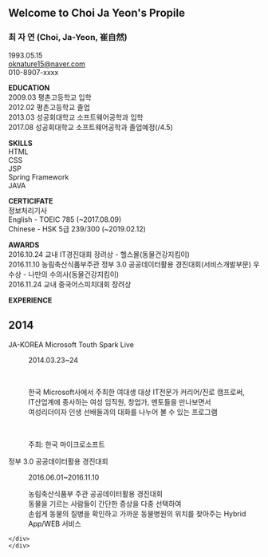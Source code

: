 ## Welcome to Choi Ja Yeon's Propile

### 최 자 연 (Choi, Ja-Yeon, 崔自然)<br>
1993.05.15 <br>
oknature15@naver.com<br>010-8907-xxxx



**EDUCATION**<br>
2009.03 평촌고등학교 입학<br>
2012.02 평촌고등학교 졸업<br>
2013.03 성공회대학교 소프트웨어공학과 입학<br>
2017.08 성공회대학교 소프트웨어공학과 졸업예정(/4.5)<br>



**SKILLS**<br>
HTML<br>
CSS<br>
JSP<br>
Spring Framework<br>
JAVA<br>



**CERTICIFATE**<br>
정보처리기사<br>
English - TOEIC 785 (~2017.08.09)<br>
Chinese - HSK 5급 239/300 (~2019.02.12)<br>



**AWARDS**<br>
2016.10.24  교내 IT경진대회 장려상 - 헬스몰(동물건강지킴이)<br>
2016.11.10  농림축산식품부주관 정부 3.0 공공데이터활용 경진대회(서비스개발부문) 우수상 - 나만의 수의사(동물건강지킴이)<br>
2016.11.24  교내 중국어스피치대회 장려상<br>
 
 
 
**EXPERIENCE**<br>
 
 
 <div id="timeline" class="timeline-container">
	<div class="timeline-wrapper">
		<h2 class="timeline-time">2014</h2>
		<dl class="timeline-series">
			<dt class="timeline-event" id="event01"><a>JA-KOREA Microsoft Touth Spark Live</a></dt>
			<dd class="timeline-event-content" id="event01EX">
				<p>2014.03.23~24</p>
                                <p>한국 Microsoft사에서 주최한 여대생 대상 IT전문가 커리어/진로 캠프로써, <br>
                                IT산업계에 종사하는 여성 임직원, 창업가, 멘토들을 만나보면서 <br>
                                여성리더이자 인생 선배들과의 대화를 나누어 볼 수 있는 프로그램</p>
                                <p>주최: 한국 마이크로소프트</p>
			</dd>
			<dt class="timeline-event" id="event02"><a>정부 3.0 공공데이터활용 경진대회</a></dt>
                        <dd class="timeline-event-content" id="event02EX">
                                <p>2016.06.01~2016.11.10</p>
				<p>농림축산식품부 주관 공공데이터활용 경진대회<br>
				동물을 기르는 사람들이 간단한 증상을 다중 선택하여<br>
				손쉽게 동물의 질병을 확인하고 가까운 동물병원의 위치를 찾아주는 Hybrid App/WEB 서비스</p>
				<p></p>
                        </dd>
		</dl>

	</div>
	</div>
